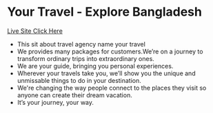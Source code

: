 # Your Travel - Explore Bangladesh
<a href="https://assignment-11-371b0.web.app/" target="_blank" rel="noopener noreferrer">Live Site Click Here </a>

<ul>
  <li>This sit about travel agency name your travel</li>
  <li>
    We provides many packages for customers.We’re on a journey to transform
    ordinary trips into extraordinary ones.
  </li>
  <li>We are your guide, bringing you personal experiences.</li>
  <li>
    Wherever your travels take you, we’ll show you the unique and unmissable
    things to do in your destination.
  </li>
  <li>
    We're changing the way people connect to the places they visit so anyone can
    create their dream vacation.
  </li>
  <li>It’s your journey, your way.</li>
</ul>
